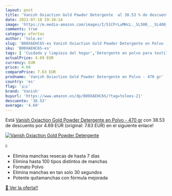 ```yaml
---
layout: post
title: 'Vanish Oxiaction Gold Powder Detergente  al 38.53 % de descuento'
date: 2021-07-10 19:10:14
image: 'https://m.media-amazon.com/images/I/51CPrLuMHcL._SL500_._SL400_.jpg'
comments: true
category: ofertas
author: 'tole.es'
slug: 'B00XAEHC6S-es Vanish Oxiaction Gold Powder Detergente en Polvo - 470 gr'
sku: 'B00XAEHC6S-es'
tags: [ 'Cuidado y limpieza del hogar','Detergente en polvo para textiles','Productos para la lavandería','Quitamanchas para textiles','Salud y cuidado personal','detergente','vanish', ]
actualPrice: 4.69 EUR
currency: EUR
price: 4.69
comparePrice: 7.63 EUR
prodname: 'Vanish Oxiaction Gold Powder Detergente en Polvo - 470 gr'
country: 'es'
flag: '🇪🇸'
brand: 'Vanish'
buyurl: 'https://www.amazon.es/dp/B00XAEHC6S/?tag=tolees-21'
descuento: '38.53'
average: '4.69'
---
```


Está [Vanish Oxiaction Gold Powder Detergente en Polvo - 470 gr](https://www.amazon.es/dp/B00XAEHC6S/?tag=tolees-21) con 38.53 de descuento por 4.69 EUR (original: 7.63 EUR) en el siguiente enlace!

[![Vanish Oxiaction Gold Powder Detergente ](https://m.media-amazon.com/images/I/51CPrLuMHcL._SL500_._SL400_.jpg)](https://www.amazon.es/dp/B00XAEHC6S/?tag=tolees-21)

ℹ️:

- Elimina manchas resecas de hasta 7 días
- Elimina hasta 100 tipos distintos de manchas
- Formato Polvo
- Elimina manchas en tan solo 30 segundos
- Potente quitamanchas con fórmula mejorada

[🛒 Ver la oferta!!](https://www.amazon.es/dp/B00XAEHC6S/?tag=tolees-21)
